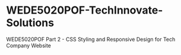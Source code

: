# WEDE5020POF-TechInnovate-Solutions
WEDE5020POF Part 2 - CSS Styling and Responsive Design for Tech Company Website
